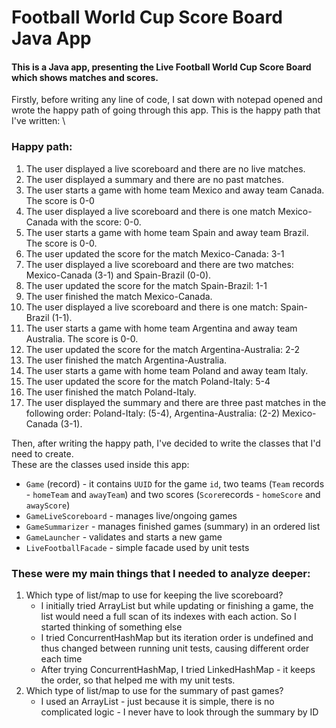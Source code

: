 # Football World Cup Score Board Java App

#### This is a Java app, presenting the Live Football World Cup Score Board which shows matches and scores.

Firstly, before writing any line of code, I sat down with notepad opened and wrote the happy path of going
through this app. This is the happy path that I've written: \
### Happy path:
1. The user displayed a live scoreboard and there are no live matches.
2. The user displayed a summary and there are no past matches.
3. The user starts a game with home team Mexico and away team Canada. The score is 0-0
4. The user displayed a live scoreboard and there is one match Mexico-Canada with the score: 0-0.
5. The user starts a game with home team Spain and away team Brazil. The score is 0-0.
6. The user updated the score for the match Mexico-Canada: 3-1
7. The user displayed a live scoreboard and there are two matches: Mexico-Canada (3-1) and Spain-Brazil (0-0).
8. The user updated the score for the match Spain-Brazil: 1-1
9. The user finished the match Mexico-Canada.
10. The user displayed a live scoreboard and there is one match: Spain-Brazil (1-1).
11. The user starts a game with home team Argentina and away team Australia. The score is 0-0.
12. The user updated the score for the match Argentina-Australia: 2-2
13. The user finished the match Argentina-Australia.
14. The user starts a game with home team Poland and away team Italy.
15. The user updated the score for the match Poland-Italy: 5-4
16. The user finished the match Poland-Italy.
17. The user displayed the summary and there are three past matches in the following order:  Poland-Italy: (5-4), Argentina-Australia: (2-2) Mexico-Canada (3-1).

Then, after writing the happy path, I've decided to write the classes that I'd need to create. \
These are the classes used inside this app:
- `Game` (record) - it contains `UUID` for the game `id`, two teams (`Team` records - `homeTeam` and `awayTeam`) and two scores (`Score`records - `homeScore` and `awayScore`)
- `GameLiveScoreboard` - manages live/ongoing games
- `GameSummarizer` - manages finished games (summary) in an ordered list
- `GameLauncher` - validates and starts a new game
- `LiveFootballFacade` - simple facade used by unit tests

### These were my main things that I needed to analyze deeper:
1. Which type of list/map to use for keeping the live scoreboard?
    - I initially tried ArrayList but while updating or finishing a game, the list would need a full scan of its indexes with each action. So I started thinking of something else
    - I tried ConcurrentHashMap but its iteration order is undefined and thus changed between running unit tests, causing different order each time
    - After trying ConcurrentHashMap, I tried LinkedHashMap - it keeps the order, so that helped me with my unit tests.
2. Which type of list/map to use for the summary of past games?
   - I used an ArrayList - just because it is simple, there is no complicated logic - I never have to look through the summary by ID


